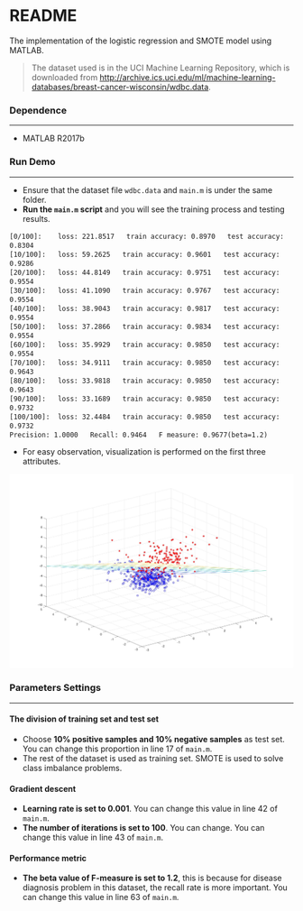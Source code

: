 # README

The implementation of the logistic regression and SMOTE model using MATLAB.

>The dataset used is in the UCI Machine Learning Repository, which is downloaded from  http://archive.ics.uci.edu/ml/machine-learning-databases/breast-cancer-wisconsin/wdbc.data.

### Dependence

---

* MATLAB R2017b

### Run Demo

---

* Ensure that the dataset file  `wdbc.data`	and `main.m` is under the same folder.
* **Run the `main.m` script** and you will see the training process and testing results.

```Cmd
[0/100]:	loss: 221.8517   train accuracy: 0.8970   test accuracy: 0.8304
[10/100]:	loss: 59.2625   train accuracy: 0.9601   test accuracy: 0.9286
[20/100]:	loss: 44.8149   train accuracy: 0.9751   test accuracy: 0.9554
[30/100]:	loss: 41.1090   train accuracy: 0.9767   test accuracy: 0.9554
[40/100]:	loss: 38.9043   train accuracy: 0.9817   test accuracy: 0.9554
[50/100]:	loss: 37.2866   train accuracy: 0.9834   test accuracy: 0.9554
[60/100]:	loss: 35.9929   train accuracy: 0.9850   test accuracy: 0.9554
[70/100]:	loss: 34.9111   train accuracy: 0.9850   test accuracy: 0.9643
[80/100]:	loss: 33.9818   train accuracy: 0.9850   test accuracy: 0.9643
[90/100]:	loss: 33.1689   train accuracy: 0.9850   test accuracy: 0.9732
[100/100]:	loss: 32.4484   train accuracy: 0.9850   test accuracy: 0.9732
Precision: 1.0000   Recall: 0.9464   F measure: 0.9677(beta=1.2)
```

* For easy observation, visualization is performed on the first three attributes.

![visualization](./visualization.jpg)

### Parameters Settings

---

#### The division of training set and test set

* Choose **10% positive samples and 10% negative samples** as test set. You can change this proportion in line 17 of `main.m`.
*  The rest of the dataset is used as training set. SMOTE is used to solve class imbalance problems. 

#### Gradient descent

* **Learning rate is set to 0.001**. You can change this value in line 42 of `main.m`.
* **The number of iterations is set to 100**. You can change. You can change this value in line 43 of `main.m`.

#### Performance metric

* **The beta value of F-measure is set to 1.2**, this is because for disease diagnosis problem in this dataset, the recall rate is more important. You can change this value in line 63 of `main.m`.
